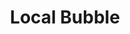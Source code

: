 ---
title: "Local Bubble"
hashtag: local-bubble
subdivision-of:
  - Orion Arm
tags:
  - Astronomy
---